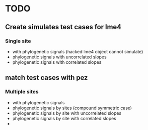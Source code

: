 # TODO

## Create simulates test cases for lme4 

### Single site
- with phylogenetic signals (hacked lme4 object cannot simulate)
- phylogenetic signals with uncorrelated slopes
- phylogenetic signals with correlated slopes

## match test cases with pez

### Multiple sites
- with phylogenetic signals
- phylogenetic signals by sites (compound symmetric case)
- phylogenetic signals by site with uncorrelated slopes
- phylogenetic signals by site with correlated slopes 
- 
